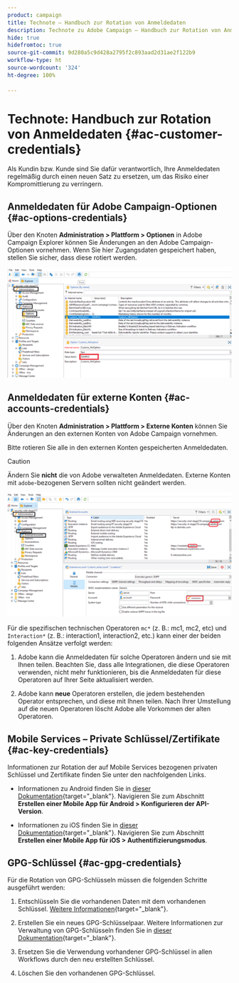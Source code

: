 ```yaml
---
product: campaign
title: Technote – Handbuch zur Rotation von Anmeldedaten
description: Technote zu Adobe Campaign – Handbuch zur Rotation von Anmeldedaten
hide: true
hidefromtoc: true
source-git-commit: 9d280a5c9d428a2795f2c893aad2d31ae2f122b9
workflow-type: ht
source-wordcount: '324'
ht-degree: 100%

---
```


# Technote: Handbuch zur Rotation von Anmeldedaten {#ac-customer-credentials}

Als Kundin bzw. Kunde sind Sie dafür verantwortlich, Ihre Anmeldedaten regelmäßig durch einen neuen Satz zu ersetzen, um das Risiko einer Kompromittierung zu verringern.

## Anmeldedaten für Adobe Campaign-Optionen {#ac-options-credentials}

Über den Knoten **Administration > Plattform > Optionen** in Adobe Campaign Explorer können Sie Änderungen an den Adobe Campaign-Optionen vornehmen. Wenn Sie hier Zugangsdaten gespeichert haben, stellen Sie sicher, dass diese rotiert werden.

![](assets/technote-2.png)

## Anmeldedaten für externe Konten {#ac-accounts-credentials}

Über den Knoten **Administration > Plattform > Externe Konten** können Sie Änderungen an den externen Konten von Adobe Campaign vornehmen.

Bitte rotieren Sie alle in den externen Konten gespeicherten Anmeldedaten.

>[!CAUTION]
>
>Ändern Sie **nicht** die von Adobe verwalteten Anmeldedaten. Externe Konten mit `adobe`-bezogenen Servern sollten nicht geändert werden.

![](assets/technote-1.png)

Für die spezifischen technischen Operatoren `mc*` (z. B.: mc1, mc2, etc) und `Interaction*` (z. B.: interaction1, interaction2, etc.) kann einer der beiden folgenden Ansätze verfolgt werden:

1. Adobe kann die Anmeldedaten für solche Operatoren ändern und sie mit Ihnen teilen. Beachten Sie, dass alle Integrationen, die diese Operatoren verwenden, nicht mehr funktionieren, bis die Anmeldedaten für diese Operatoren auf Ihrer Seite aktualisiert werden.

1. Adobe kann **neue** Operatoren erstellen, die jedem bestehenden Operator entsprechen, und diese mit Ihnen teilen. Nach Ihrer Umstellung auf die neuen Operatoren löscht Adobe alle Vorkommen der alten Operatoren.


## Mobile Services – Private Schlüssel/Zertifikate  {#ac-key-credentials}

Informationen zur Rotation der auf Mobile Services bezogenen privaten Schlüssel und Zertifikate finden Sie unter den nachfolgenden Links.

* Informationen zu Android finden Sie in [dieser Dokumentation](https://experienceleague.adobe.com/de/docs/campaign-classic/using/sending-messages/sending-push-notifications/configure-the-mobile-app/configuring-the-mobile-application-android){target="_blank"}.
Navigieren Sie zum Abschnitt **Erstellen einer Mobile App für Android > Konfigurieren der API-Version**.

* Informationen zu iOS finden Sie in [dieser Dokumentation](https://experienceleague.adobe.com/de/docs/campaign-classic/using/sending-messages/sending-push-notifications/configure-the-mobile-app/configuring-the-mobile-application){target="_blank"}.
Navigieren Sie zum Abschnitt **Erstellen einer Mobile App für iOS > Authentifizierungsmodus**.

## GPG-Schlüssel {#ac-gpg-credentials}

Für die Rotation von GPG-Schlüsseln müssen die folgenden Schritte ausgeführt werden:

1. Entschlüsseln Sie die vorhandenen Daten mit dem vorhandenen Schlüssel. [Weitere Informationen](https://experienceleague.adobe.com/de/docs/control-panel/using/instances-settings/gpg-keys-management#decrypting-data){target="_blank"}.

1. Erstellen Sie ein neues GPG-Schlüsselpaar. Weitere Informationen zur Verwaltung von GPG-Schlüsseln finden Sie in [dieser Dokumentation](https://experienceleague.adobe.com/de/docs/control-panel/using/instances-settings/gpg-keys-management#decrypting-data){target="_blank"}.

1. Ersetzen Sie die Verwendung vorhandener GPG-Schlüssel in allen Workflows durch den neu erstellten Schlüssel.

1. Löschen Sie den vorhandenen GPG-Schlüssel.